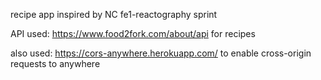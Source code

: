 recipe app inspired by NC fe1-reactography sprint

API used: https://www.food2fork.com/about/api for recipes

also used: https://cors-anywhere.herokuapp.com/ to enable cross-origin requests to anywhere